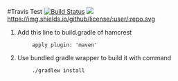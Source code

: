 #Travis Test
[![Build Status](https://travis-ci.org/ankurpathak/junit5-mockito1.svg?branch=master)](https://travis-ci.org/ankurpathak/junit5-mockito1)
[![](https://img.shields.io/github/license/ankurpathak/junit5-mockito1.svg)](https://github.com/ankurpathak/junit5-mockito1/blob/master/LICENCE)
https://img.shields.io/github/license/:user/:repo.svg
1. Add this line to build.gradle of hamcrest 
```
        apply plugin: 'maven'
```
2. Use bundled gradle wrapper to build it with command
```
        ./gradlew install
```